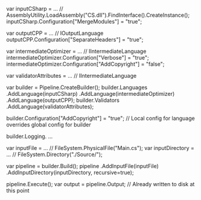 var inputCSharp = ... // AssemblyUtility.LoadAssembly("CS.dll").FindInterface<IInputLanguage>().CreateInstance();
inputCSharp.Configuration["MergeModules"] = "true";

var outputCPP = ... // IOutputLanguage
outputCPP.Configuration["SeparateHeaders"] = "true";

var intermediateOptimizer = ... // IIntermediateLanguage
intermediateOptimizer.Configuration["Verbose"] = "true";
intermediateOptimizer.Configuration["AddCopyright"] = "false";

var validatorAttributes = ... // IIntermediateLanguage

var builder = Pipeline.CreateBuilder();
builder.Languages
	.AddLanguage(inputCSharp)
	.AddLanguage(intermediateOptimizer)
	.AddLanguage(outputCPP);
builder.Validators
	.AddLanguage(validatorAttributes);

builder.Configuration["AddCopyright"] = "true"; // Local config for language overrides global config for builder

builder.Logging. ...

var inputFile = ... // FileSystem.PhysicalFile("Main.cs");
var inputDirectory = ... // FileSystem.Directory("./Source/");

var pipeline = builder.Build();
pipeline
	.AddInputFile(inputFile)
	.AddInputDirectory(inputDirectory, recursive=true);

pipeline.Execute();
var output = pipeline.Output; // Already written to disk at this point
